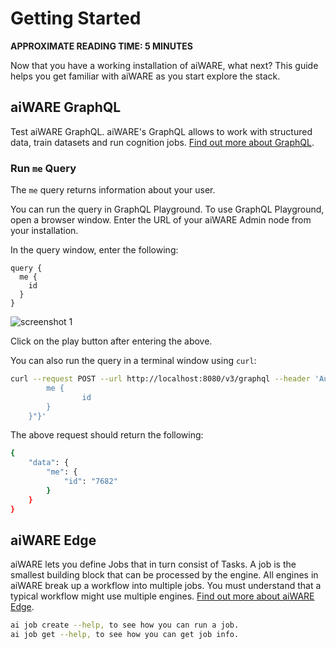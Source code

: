 # Getting Started

**APPROXIMATE READING TIME: 5 MINUTES**

Now that you have a working installation of aiWARE, what next? This guide helps you get familiar with aiWARE as you start explore the stack. 

## aiWARE GraphQL

Test aiWARE GraphQL. aiWARE's GraphQL allows to work with structured data, train datasets and run cognition jobs. [Find out more about GraphQL](/apis/).

### Run `me` Query

The `me` query returns information about your user. 

You can run the query in GraphQL Playground. To use GraphQL Playground, open a browser window. Enter the URL of your aiWARE Admin node from your installation. 

In the query window, enter the following:

```
query {
  me {
    id
  }
}
```

![screenshot 1](https://user-images.githubusercontent.com/53197964/123048097-e126fc00-d3b2-11eb-9b5f-bb35ced32f30.png)

Click on the play button after entering the above. 

You can also run the query in a terminal window using `curl`:

```bash
curl --request POST --url http://localhost:8080/v3/graphql --header 'Authorization: Bearer root:2035f315-3bf9-44ea-9c33-71fc3d82ac04-17aa22ff-dbdd-40f5-ada1-a694c20c1719' --header 'Content-Type: application/json' --data '{"query":"query {
        me {
                id
        }
    }"}'
```

The above request should return the following:

```bash
{
    "data": {
        "me": {
            "id": "7682"
        }
    }
}
```

## aiWARE Edge

aiWARE lets you define Jobs that in turn consist of Tasks. A job is the smallest building block that can be processed by the engine. All engines in aiWARE break up a workflow into multiple jobs. You must understand that a typical workflow might use multiple engines. [Find out more about aiWARE Edge](/aiware/aiWARE-in-depth/?id=architectural-overview).

```bash
ai job create --help, to see how you can run a job.
ai job get --help, to see how you can get job info.
```